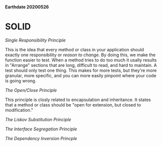 #### Earthdate 20200526
# SOLID
*Single Responsibility Principle*

This is the idea that every method or class in your application should exactly one responsibility or *reason to change*. By doing this, we make the function easier to test. When a method tries to do too much it usally results in "Arrange" sections that are long, difficult to read, and hard to maintain. A test should only test one thing. This makes for more tests, but they're more granular, more specific, and you can more easily pinpoint where your code is going wrong.

*The Open/Close Principle*

This principle is closly related to encapsulation and inheritance. It states that a method or class should be "open for extension, but closed to modification." 

*The Liskov Substitution Principle*

*The Interface Segregation Principle*

*The Dependency Inversion Princple*
